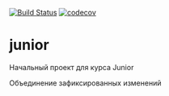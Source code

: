 [![Build Status](https://travis-ci.org/EgorVasilyev/job4j.svg?branch=master)](https://travis-ci.org/EgorVasilyev/job4j)
[![codecov](https://codecov.io/gh/EgorVasilyev/job4j/branch/master/graph/badge.svg)](https://codecov.io/gh/EgorVasilyev/job4j)
# junior
Начальный проект для курса Junior

Объединение зафиксированных изменений